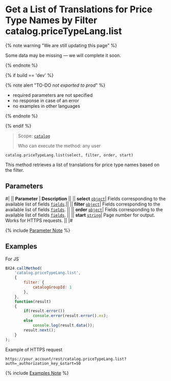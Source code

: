 # Get a List of Translations for Price Type Names by Filter catalog.priceTypeLang.list

{% note warning "We are still updating this page" %}

Some data may be missing — we will complete it soon.

{% endnote %}

{% if build == 'dev' %}

{% note alert "TO-DO _not exported to prod_" %}

- required parameters are not specified
- no response in case of an error
- no examples in other languages
  
{% endnote %}

{% endif %}

> Scope: [`catalog`](../../../scopes/permissions.md)
>
> Who can execute the method: any user

```http
catalog.priceTypeLang.list(select, filter, order, start)
```

This method retrieves a list of translations for price type names based on the filter.


## Parameters

#|
|| **Parameter** | **Description** ||
|| **select** 
[`object`](../../data-types.md)| Fields corresponding to the available list of fields [`fields`](./catalog-price-type-lang-get-fields.md).||
|| **filter** 
[`object`](../../data-types.md)| Fields corresponding to the available list of fields [`fields`](./catalog-price-type-lang-get-fields.md). ||
|| **order**
[`object`](../../data-types.md)| Fields corresponding to the available list of fields [`fields`](./catalog-price-type-lang-get-fields.md). ||
|| **start** 
[`string`](../../data-types.md)| Page number for output. Works for HTTPS requests. ||
|#

{% include [Parameter Note](../../../../_includes/required.md) %}

## Examples

For JS

```javascript
BX24.callMethod(
    'catalog.priceTypeLang.list',
    {
        filter: {
            catalogGroupId: 1
        },
    },
    function(result)
    {
        if(result.error())
            console.error(result.error().ex);
        else
            console.log(result.data());
        result.next();
    }
);
```

Example of HTTPS request

```
https://your_account/rest/catalog.priceTypeLang.list?auth=_authorization_key_&start=50
```

{% include [Examples Note](../../../../_includes/examples.md) %}